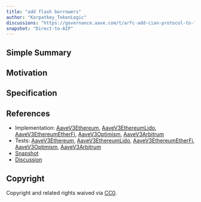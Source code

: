 ```yaml
---
title: "add flash borrowers"
author: "Karpatkey_TokenLogic"
discussions: "https://governance.aave.com/t/arfc-add-cian-protocol-to-flashborrowers/18731"
snapshot: "Direct-to-AIP"
---
```


## Simple Summary

## Motivation

## Specification

## References

- Implementation: [AaveV3Ethereum](https://github.com/bgd-labs/aave-proposals-v3/blob/main/src/20240906_Multi_AddFlashBorrowers/AaveV3Ethereum_AddFlashBorrowers_20240906.sol), [AaveV3EthereumLido](https://github.com/bgd-labs/aave-proposals-v3/blob/main/src/20240906_Multi_AddFlashBorrowers/AaveV3EthereumLido_AddFlashBorrowers_20240906.sol), [AaveV3EthereumEtherFi](https://github.com/bgd-labs/aave-proposals-v3/blob/main/src/20240906_Multi_AddFlashBorrowers/AaveV3EthereumEtherFi_AddFlashBorrowers_20240906.sol), [AaveV3Optimism](https://github.com/bgd-labs/aave-proposals-v3/blob/main/src/20240906_Multi_AddFlashBorrowers/AaveV3Optimism_AddFlashBorrowers_20240906.sol), [AaveV3Arbitrum](https://github.com/bgd-labs/aave-proposals-v3/blob/main/src/20240906_Multi_AddFlashBorrowers/AaveV3Arbitrum_AddFlashBorrowers_20240906.sol)
- Tests: [AaveV3Ethereum](https://github.com/bgd-labs/aave-proposals-v3/blob/main/src/20240906_Multi_AddFlashBorrowers/AaveV3Ethereum_AddFlashBorrowers_20240906.t.sol), [AaveV3EthereumLido](https://github.com/bgd-labs/aave-proposals-v3/blob/main/src/20240906_Multi_AddFlashBorrowers/AaveV3EthereumLido_AddFlashBorrowers_20240906.t.sol), [AaveV3EthereumEtherFi](https://github.com/bgd-labs/aave-proposals-v3/blob/main/src/20240906_Multi_AddFlashBorrowers/AaveV3EthereumEtherFi_AddFlashBorrowers_20240906.t.sol), [AaveV3Optimism](https://github.com/bgd-labs/aave-proposals-v3/blob/main/src/20240906_Multi_AddFlashBorrowers/AaveV3Optimism_AddFlashBorrowers_20240906.t.sol), [AaveV3Arbitrum](https://github.com/bgd-labs/aave-proposals-v3/blob/main/src/20240906_Multi_AddFlashBorrowers/AaveV3Arbitrum_AddFlashBorrowers_20240906.t.sol)
- [Snapshot](Direct-to-AIP)
- [Discussion](https://governance.aave.com/t/arfc-add-cian-protocol-to-flashborrowers/18731)

## Copyright

Copyright and related rights waived via [CC0](https://creativecommons.org/publicdomain/zero/1.0/).
